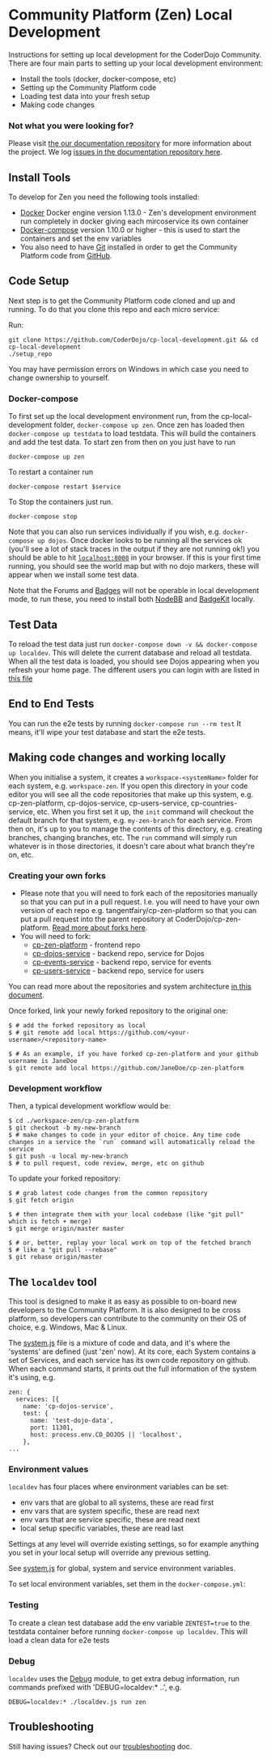 # Community Platform (Zen) Local Development

Instructions for setting up local development for the CoderDojo Community.
There are four main parts to setting up your local development environment:

* Install the tools (docker, docker-compose, etc)
* Setting up the Community Platform code
* Loading test data into your fresh setup
* Making code changes

### Not what you were looking for?

Please visit [the our documentation repository](https://github.com/CoderDojo/community-platform/blob/master/README.md)
for more information about the project.
We log [issues in the documentation repository here](https://github.com/CoderDojo/community-platform/issues).

## Install Tools

To develop for Zen you need the following tools installed:

* [Docker](https://docs.docker.com/engine/installation/) Docker engine version
  1.13.0 - Zen's development environment run completely in docker giving each
  mircoservice its own container
* [Docker-compose](https://docs.docker.com/compose/install/) version 1.10.0 or
  higher - this is used to start the containers and set the env variables
* You also need to have [Git](https://git-scm.com/) installed in order to get
  the Community Platform code from [GitHub](https://github.com/coderdojo).

## Code Setup

Next step is to get the Community Platform code cloned and up and running. To
do that you clone this repo and each micro service:

Run:

```
git clone https://github.com/CoderDojo/cp-local-development.git && cd cp-local-development
./setup_repo
```

You may have permission errors on Windows in which case you need to change
ownership to yourself.

### Docker-compose

To first set up the local development environment run, from the
cp-local-development folder, `docker-compose up zen`.
Once zen has loaded then `docker-compose up testdata` to load testdata.
This will build the containers and add the test data.
To start zen from then on you just have to run

```
docker-compose up zen
```

To restart a container run

```
docker-compose restart $service
```

To Stop the containers just run.

```
docker-compose stop
```

Note that you can also run services individually if you wish,
e.g. `docker-compose up dojos`. Once docker looks to be running all the
services ok (you'll see a lot of stack traces in the output if they are not
running ok!) you should be able to hit [`localhost:8000`](http://localhost:8000)
in your browser. If this is your first time running, you should see the world
map but with no dojo markers, these will appear when we install some test data.

Note that the Forums and [Badges](installing-badgekit.md) will not be operable
in local development mode, to run these, you need to install both
[NodeBB](https://nodebb.org) and [BadgeKit](installing-badgekit.md) locally.

## Test Data

To reload the test data just run
`docker-compose down -v && docker-compose up localdev`. This will delete the current
database and reload all testdata. When all the test data is loaded, you should
see Dojos appearing when you refresh your home page.
The different users you can login with are listed in [this file](https://github.com/CoderDojo/cp-users-service/blob/master/test/fixtures/e2e/README.md)

## End to End Tests

You can run the e2e tests by running `docker-compose run --rm test`
It means, it'll wipe your test database and start the e2e tests.

## Making code changes and working locally

When you initialise a system, it creates a `workspace-<systemName>` folder for
each system, e.g. `workspace-zen`. If you open this directory in your code editor
you will see all the code repositories that make up this system, e.g. cp-zen-platform,
cp-dojos-service, cp-users-service, cp-countries-service, etc. When you first set
it up, the `init` command will checkout the default branch for that system, e.g.
`my-zen-branch` for each service. From then on, it's up to you to manage the
contents of this directory, e.g. creating branches, changing branches, etc.
The `run` command will simply run whatever is in those directories, it doesn't
care about what branch they're on, etc.

### Creating your own forks

* Please note that you will need to fork each of the repositories manually so
  that you can put in a pull request. I.e. you will need to have your own
  version of each repo e.g. tangentfairy/cp-zen-platform so that you can put a
  pull request into the parent repository at CoderDojo/cp-zen-platform.
  [Read more about forks here](https://help.github.com/articles/fork-a-repo/).
* You will need to fork:
  * [cp-zen-platform](https://github.com/CoderDojo/cp-zen-platform) - frontend repo
  * [cp-dojos-service](https://github.com/CoderDojo/cp-dojos-service) - backend repo,
    service for Dojos
  * [cp-events-service](https://github.com/CoderDojo/cp-events-service) - backend
    repo, service for events
  * [cp-users-service](https://github.com/CoderDojo/cp-users-service) - backend repo,
    service for users

You can read more about the repositories and system architecture [in this document](https://github.com/CoderDojo/community-platform/blob/master/architecture.md).

Once forked, link your newly forked repository to the original one:

```
$ # add the forked repository as local
$ # git remote add local https://github.com/<your-username>/<repository-name>

$ # As an example, if you have forked cp-zen-platform and your github username is JaneDoe
$ git remote add local https://github.com/JaneDoe/cp-zen-platform

```

### Development workflow

Then, a typical development workflow would be:

```
$ cd ./workspace-zen/cp-zen-platform
$ git checkout -b my-new-branch
$ # make changes to code in your editor of choice. Any time code changes in a service the `run` command will automatically reload the service
$ git push -u local my-new-branch
$ # to pull request, code review, merge, etc on github
```

To update your forked repository:

```
$ # grab latest code changes from the common repository
$ git fetch origin

$ # then integrate them with your local codebase (like "git pull" which is fetch + merge)
$ git merge origin/master master

$ # or, better, replay your local work on top of the fetched branch
$ # like a "git pull --rebase"
$ git rebase origin/master
```

## The `localdev` tool

This tool is designed to make it as easy as possible to on-board new developers
to the Community Platform. It is also designed to be cross platform, so
developers can contribute to the community on their OS of choice, e.g. Windows,
Mac & Linux.

The [system.js](system.js) file is a mixture of code and data, and it's where
the 'systems' are defined (just 'zen' now). At its core, each System contains a
set of Services, and each service has its own code repository on github. When
each command starts, it prints out the full information of the system it's using,
e.g.

```
zen: {
  services: [{
    name: 'cp-dojos-service',
    test: {
      name: 'test-dojo-data',
      port: 11301,
      host: process.env.CD_DOJOS || 'localhost',
    },
...
```

### Environment values

`localdev` has four places where environment variables can be set:

* env vars that are global to all systems, these are read first
* env vars that are system specific, these are read next
* env vars that are service specific, these are read next
* local setup specific variables, these are read last

Settings at any level will override existing settings, so for example anything
you set in your local setup will override any previous setting.

See [system.js](system.js) for global, system and service environment variables.

To set local environment variables, set them in the `docker-compose.yml`:

### Testing

To create a clean test database add the env variable `ZENTEST=true` to the testdata
container before running `docker-compose up localdev`. This will load a clean data
for e2e tests

### Debug

`localdev` uses the [Debug](http://npm.im/debug) module, to get extra debug
information, run commands prefixed with 'DEBUG=localdev:* ..', e.g.

```
DEBUG=localdev:* ./localdev.js run zen
```

## Troubleshooting

Still having issues? Check out our [troubleshooting](troubleshooting.md) doc.
